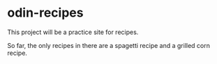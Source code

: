 # odin-recipes

This project will be a practice site for recipes.

So far, the only recipes in there are a spagetti recipe and a grilled corn recipe.